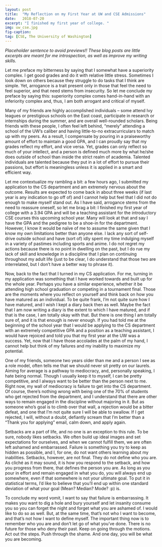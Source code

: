 ```yaml
---
layout: post
title:  "My Reflection on my First Year at UW and CSE Admissions"
date:   2018-07-20
excerpt: "I finished my first year of college. "
img: uw_cse.jpg
fig-caption:
tag: [CSE, The University of Washington]
---
```


*Placeholder sentence to avoid previews!! These blog posts are little excerpts are meant for me introspection, as well as improve my writing skills.* 

Let me preface my bitterness by saying that I somewhat have a superiority complex. I get good grades and do it with relative little stress. Sometimes I look down on others because they struggle to do tasks that I think are simple. Yet, arrogance is a trait present only in those that feel the need to feel superior, and that need stems from insecurity. So let me conclude my preface by saying this: superiority complex comes hand-in-hand with an inferiority complex and, thus, I am both arrogant and critical of myself.

Many of my friends are highly accomplished individuals – some attend Ivy leagues or prestigious schools on the East coast, participate in research or internships during the summer, and are overall well-rounded scholars. Being friends with these people, I often feel left behind, “merely” attending a school of the UW’s caliber and having little-to-no extracurriculars to match up with my peers. As a result, I compensate by pouring in a praiseworthy amount of effort to maintain a good GPA, and I can proudly say that my grades reflect my effort, and vice versa. Yet, grades can only reflect so much of your intellect, and a person is defined much more by what he/she does outside of school than inside the strict realm of academia. Talented individuals are talented because they put in a lot of effort to pursue their passions, but effort is meaningless unless it is applied in a smart and efficient way. 

Let me contextualize my rambling a bit: a few hours ago, I submitted my application to the CS department and am extremely nervous about the outcome. Results are expected to come back in about three weeks (if last year is any indication to go off of) and I cannot help but feel that I did not do enough to make myself stand out. As I have said, arrogance stems from the need to reassure oneself, so let me brag a bit: I finished my first year of college with a 3.94 GPA and will be a teaching assistant for the introductory CSE courses this upcoming school year. Many will look at that and say I have the GPA and the pedigree to be a shoe-in for the department. However, I know it would be naïve of me to assume the same given that I know my own limitations better than anyone else. I lack any sort of self-drive outside school and have (sort of) idly spent my time indulging myself in a variety of pastimes including sports and anime. I do not regret my actions because there is no point in dwelling on the past, but I do rue my lack of skill and knowledge in a discipline that I plan on continuing throughout my adult life (just to be clear, I do understand that those two are interrelated, but I don’t have a better way to phrase it). 

Now, back to the fact that I turned in my CS application. For me, turning in my application was something that I have worked towards and built up for the whole year. Perhaps you have a similar experience, whether it be attending high school graduation or competing in a tournament final. Those are the moments where you reflect on yourself and think back on how you have matured as an individual. To be quite frank, I’m not quite sure how I have matured, and I wish I kept a diary back then as well. Maybe the fact that I am now writing a diary is the extent to which I have matured, and if that is the case, I am totally okay with that. But there is one thing I am totally sure of, and it is that enough is never enough. If you had told me at the beginning of the school year that I would be applying to the CS department with an extremely competitive GPA and a position as a teaching assistant, I would have rejoiced and told you that my first year at the UW was a success. Yet, now that I have those accolades at the palm of my hand, I cannot help but think of my failures and my inability to maximize my potential. 

One of my friends, someone two years older than me and a person I see as a role model, often tells me that we should never sit pretty on our laurels. Aiming for average is a pathway to mediocracy, and, personally speaking, I hate being normal. Though I usually keep it to myself, I can be pretty competitive, and I always want to be better than the person next to me. Right now, my wall of mediocracy is failure to get into the CS department. Of course, there’s nothing wrong with being one of the 70% of students who get rejected from the department, and I understand that there are other ways to remain engaged in the discipline without majoring in it. But as someone who’s goal is to climb over that wall, a rejection would be a bitter defeat, and one that I’m not quite sure I will be able to swallow. If I get rejected, I will, without a doubt, defiantly scream that I’m better than a “Thank you for applying” email, calm down, and apply again.

Setbacks are a part of life, and no one is an exception to this rule. To be sure, nobody likes setbacks. We often build up ideal images and set expectations for ourselves, and when we cannot fulfill them,  we are often left ashamed and embarrassed. Failure is something you try to keep as hidden as possible, and I, for one, do not want others learning about my inabilities. Setbacks, however, are not final. They do not define who you are. As cliché as it may sound, it is how you respond to the setback, and how you progress from there, that defines the person you are. As long as you pour in effort and remain engaged in what you do, you will always end up somewhere, even if that somewhere is not your ultimate goal. To put it in statistical terms, I’d like to believe that you’ll end up within one standard deviation of what your goal (Mean? Median? Mode? :p) is. 

To conclude my word vomit, I want to say that failure is embarrassing. It makes you want to dig a hole and bury yourself and let insanity consume you so you can forget the night and forget what you are ashamed of. I would like to do so as well. But, at the same time, that’s not who I want to become, and that’s not how I want to define myself. The important thing now is to remember who you are and don’t let go of what you’ve done. There is no future for those who deny their past. Keep on going through the motions. Act out the steps. Push through the shame. And one day, you will be what you are becoming.

